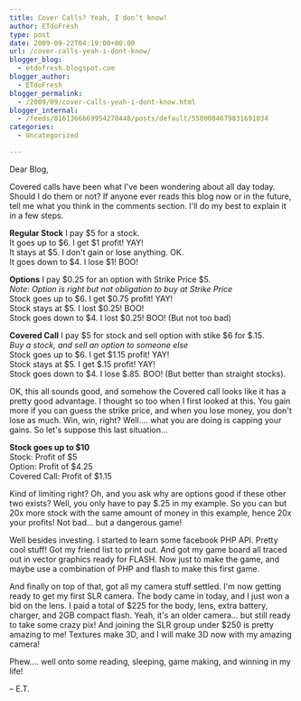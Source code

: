 ```yaml
---
title: Cover Calls? Yeah, I don’t know!
author: ETdoFresh
type: post
date: 2009-09-22T04:19:00+00:00
url: /cover-calls-yeah-i-dont-know/
blogger_blog:
  - etdofresh.blogspot.com
blogger_author:
  - ETdoFresh
blogger_permalink:
  - /2009/09/cover-calls-yeah-i-dont-know.html
blogger_internal:
  - /feeds/8161366669954270448/posts/default/5580084679831691034
categories:
  - Uncategorized

---
```

Dear Blog,

Covered calls have been what I've been wondering about all day today. Should I do them or not? If anyone ever reads this blog now or in the future, tell me what you think in the comments section. I'll do my best to explain it in a few steps.

**Regular Stock** I pay $5 for a stock.  
It goes up to $6. I get $1 profit! YAY!  
It stays at $5. I don't gain or lose anything. OK.  
It goes down to $4. I lose $1! BOO!

**Options** I pay $0.25 for an option with Strike Price $5.  
_Note: Option is right but not obligation to buy at Strike Price_  
Stock goes up to $6. I get $0.75 profit! YAY!  
Stock stays at $5. I lost $0.25! BOO!  
Stock goes down to $4. I lost $0.25! BOO! (But not too bad)

**Covered Call** I pay $5 for stock and sell option with stike $6 for $.15.  
_Buy a stock, and sell an option to someone else_  
Stock goes up to $6. I get $1.15 profit! YAY!  
Stock stays at $5. I get $.15 profit! YAY!  
Stock goes down to $4. I lose $.85. BOO! (But better than straight stocks).

OK, this all sounds good, and somehow the Covered call looks like it has a pretty good advantage. I thought so too when I first looked at this. You gain more if you can guess the strike price, and when you lose money, you don't lose as much. Win, win, right? Well.... what you are doing is capping your gains. So let's suppose this last situation...

**Stock goes up to $10**  
Stock: Profit of $5  
Option: Profit of $4.25  
Covered Call: Profit of $1.15

Kind of limiting right? Oh, and you ask why are options good if these other two exists? Well, you only have to pay $.25 in my example. So you can but 20x more stock with the same amount of money in this example, hence 20x your profits! Not bad... but a dangerous game!

Well besides investing. I started to learn some facebook PHP API. Pretty cool stuff! Got my friend list to print out. And got my game board all traced out in vector graphics ready for FLASH. Now just to make the game, and maybe use a combination of PHP and flash to make this first game.

And finally on top of that, got all my camera stuff settled. I'm now getting ready to get my first SLR camera. The body came in today, and I just won a bid on the lens. I paid a total of $225 for the body, lens, extra battery, charger, and 2GB compact flash. Yeah, it's an older camera... but still ready to take some crazy pix! And joining the SLR group under $250 is pretty amazing to me! Textures make 3D, and I will make 3D now with my amazing camera!

Phew.... well onto some reading, sleeping, game making, and winning in my life!

&#8211; E.T.